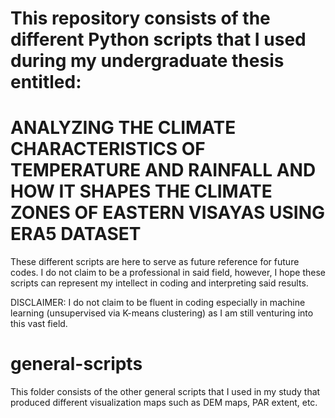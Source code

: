 # This repository consists of the different Python scripts that I used during my undergraduate thesis entitled:
# ANALYZING THE CLIMATE CHARACTERISTICS OF TEMPERATURE AND RAINFALL AND HOW IT SHAPES THE CLIMATE ZONES OF EASTERN VISAYAS USING ERA5 DATASET

These different scripts are here to serve as future reference for future codes. I do not claim to be a professional in said field, however,
I hope these scripts can represent my intellect in coding and interpreting said results.

DISCLAIMER: I do not claim to be fluent in coding especially in machine learning (unsupervised via K-means clustering) as I am still venturing 
into this vast field.


# general-scripts

This folder consists of the other general scripts that I used in my study that produced different visualization maps such as DEM maps, PAR extent, etc.
